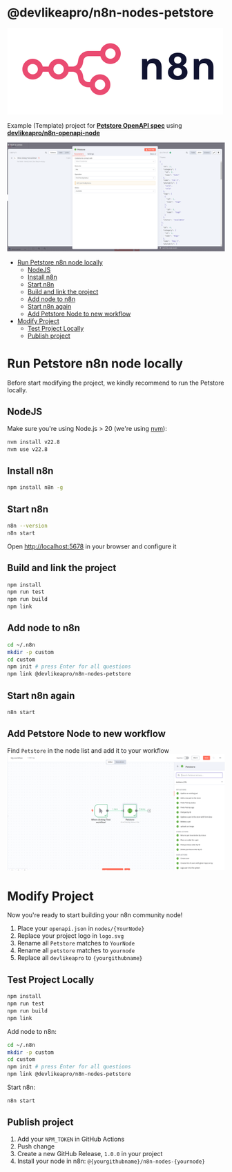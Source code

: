 # @devlikeapro/n8n-nodes-petstore

![n8n logo](n8n.png)

Example (Template) project for [**Petstore OpenAPI spec**](https://petstore3.swagger.io/)
using [**devlikeapro/n8n-openapi-node**](https://github.com/devlikeapro/n8n-openapi-node)

![screenshot](./images/screenshot.png)

<!-- toc -->

- [Run Petstore n8n node locally](#run-petstore-n8n-node-locally)
  * [NodeJS](#nodejs)
  * [Install n8n](#install-n8n)
  * [Start n8n](#start-n8n)
  * [Build and link the project](#build-and-link-the-project)
  * [Add node to n8n](#add-node-to-n8n)
  * [Start n8n again](#start-n8n-again)
  * [Add Petstore Node to new workflow](#add-petstore-node-to-new-workflow)
- [Modify Project](#modify-project)
  * [Test Project Locally](#test-project-locally)
  * [Publish project](#publish-project)

<!-- tocstop -->

# Run Petstore n8n node locally
Before start modifying the project, we kindly recommend
to run the Petstore locally.

## NodeJS
Make sure you're using Node.js > 20 (we're using [nvm](https://github.com/nvm-sh/nvm)):
```bash
nvm install v22.8
nvm use v22.8
```

## Install n8n 
```bash
npm install n8n -g
```

## Start n8n
```bash
n8n --version
n8n start
```
Open [http://localhost:5678](http://localhost:5678) in your browser and configure it

## Build and link the project
```bash
npm install
npm run test
npm run build
npm link
```

## Add node to n8n
```bash
cd ~/.n8n
mkdir -p custom
cd custom
npm init # press Enter for all questions
npm link @devlikeapro/n8n-nodes-petstore
```

## Start n8n again
```bash
n8n start
```

## Add Petstore Node to new workflow
Find `Petstore` in the node list and add it to your workflow
![workflow](./images/workflow.png)

# Modify Project
Now you're ready to start building your n8n community node!
1. Place your `openapi.json` in `nodes/{YourNode}`
2. Replace your project logo in `logo.svg`
3. Rename all `Petstore` matches to `YourNode` 
4. Rename all `petstore` matches to `yournode`
5. Replace all `devlikeapro` to `{yourgithubname}`

## Test Project Locally

```bash
npm install
npm run test
npm run build
npm link
```

Add node to n8n:
```bash
cd ~/.n8n
mkdir -p custom
cd custom
npm init # press Enter for all questions
npm link @devlikeapro/n8n-nodes-petstore
```

Start n8n:
```bash
n8n start
```

## Publish project
1. Add your `NPM_TOKEN` in GitHub Actions
2. Push change
3. Create a new GitHub Release, `1.0.0` in your project
4. Install your node in n8n: `@{yourgithubname}/n8n-nodes-{yournode}`
